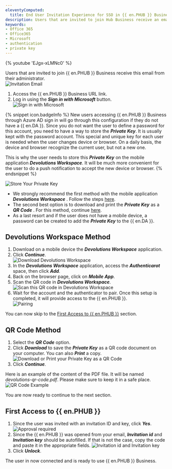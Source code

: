 ```yaml
---
eleventyComputed:
  title: End User Invitation Experience for SSO in {{ en.PHUB }} Business
description: Users that are invited to join Hub Business receive an email from their administrator.
keywords:
- Office 365
- Office365
- Microsoft
- authentication
- private key
---
```

{% youtube 'EJgx-xLMNc0' %}  

Users that are invited to join {{ en.PHUB }} Business receive this email from their administrator.  
![Invitation Email](/img/en/hub/Hub4146.png) 
1. Access the {{ en.PHUB }} Business URL link. 
1. Log in using the ***Sign in with Microsoft*** button.  
![Sign in with Microsoft](/img/en/hub/Hub4147.png) 

{% snippet icon.badgeInfo %} 
New users accessing {{ en.PHUB }} Business through Azure AD sign in will go through this configuration if they do not have a {{ en.DA }}. Since you do not want the user to define a password for this account, you need to have a way to store the ***Private Key***. It is usually kept with the password account. This special and unique key for each user is needed when the user changes device or browser. On a daily basis, the device and browser recognize the current user, but not a new one.  

This is why the user needs to store this ***Private Key*** on the mobile application ***Devolutions Workspace***. It will be much more convenient for the user to do a push notification to accept the new device or browser. 
{% endsnippet %}
 
![Store Your Private Key](/img/en/hub/Hub4148.png)

* We strongly recommend the first method with the mobile application ***Devolutions Workspace*** . Follow the steps [here](#devolutions-workspace-method).  
* The second best option is to download and print the ***Private Key*** as a ***QR Code*** . For this method, continue [here](#qr-code-method).  
* As a last resort and if the user does not have a mobile device, a password can be created to add the ***Private Key*** to the {{ en.DA }}.   

## Devolutions Workspace Method 

1. Download on a mobile device the ***Devolutions Workspace*** application. 
1. Click ***Continue***.  
![Download Devolutions Workspace](/img/en/hub/Hub4150.png) 
3. In the ***Devolutions Workspace*** application, access the ***Authenticarot*** space, then click ***Add***. 
1. Back on the browser page, click on ***Mobile App***. 
1. Scan the QR code in ***Devolutions Workspace***.  
![Scan this QR code in Devolutions Workspace](/img/en/hub/Hub4151.png) 
6. Wait for the account and the authenticator to pair. Once this setup is completed, it will provide access to the {{ en.PHUB }}.   
![Pairing](/img/en/hub/Hub4152.png) 

You can now skip to the [First Access to {{ en.PHUB }}](#first-access-to--enphub) section. 

## QR Code Method 

1. Select the ***QR Code*** option. 
1. Click ***Download*** to save the ***Private Key*** as a QR code document on your computer. You can also ***Print*** a copy.  
![Download or Print your Private Key as a QR Code](/img/en/hub/Hub4155.png) 
1. Click ***Continue***.  

Here is an example of the content of the PDF file. It will be named *devolutions-qr-code.pdf*. Please make sure to keep it in a safe place.  
![QR Code Example](/img/en/hub/Hub4162.png) 

You are now ready to continue to the next section. 

## First Access to {{ en.PHUB }} 

1. Since the user was invited with an invitation ID and key, click ***Yes***.  
![Approval required](/img/en/hub/Hub4153.png) 
1. Since the {{ en.PHUB }} was opened from your email, ***Invitation id*** and ***Invitation key*** should be autofilled. If that is not the case, copy the code and paste it in the appropriate fields.
![Invitation id and Invitation key](/img/en/hub/Hub4154.png)  
1. Click ***Unlock***.  

The user in now connected and is ready to use {{ en.PHUB }} Business. 
